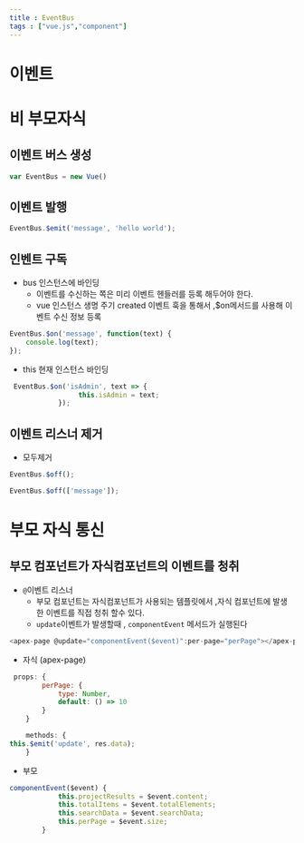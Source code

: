 ```yaml
---
title : EventBus
tags : ["vue.js","component"]
---
```




# 이벤트 

# 비 부모자식

## 이벤트 버스 생성

```javascript
var EventBus = new Vue()
```



## 이벤트 발행

```javascript
EventBus.$emit('message', 'hello world');
```



## 인벤트 구독

* bus 인스턴스에 바인딩
  * 이벤트를 수신하는 쪽은 미리 이벤트 헨들러를 등록 해두어야 한다.
  * vue 인스턴스 생명 주기 created 이벤트 훅을 통해서 ,$on메서드를  사용해 이벤트 수신 정보 등록

```javascript
EventBus.$on('message', function(text) {
    console.log(text);
});
```



* this 현재 인스턴스 바인딩

```javascript
 EventBus.$on('isAdmin', text => {
                 this.isAdmin = text;
            });
```

## 이벤트 리스너 제거

*  모두제거

```javascript
EventBus.$off();
```

```javascript
EventBus.$off(['message']);
```



# 부모 자식 통신

## 부모 컴포넌트가 자식컴포넌트의 이벤트를 청취

* `@`이벤트 리스너 
  *  부모 컴포넌트는 자식컴포넌트가 사용되는 템플릿에서 ,자식 컴포넌트에 발생한 이벤트를 직접 청취 할수 있다.
  *  `update`이벤트가 발생할때 , `componentEvent` 메서드가 실행된다

```javascript
<apex-page @update="componentEvent($event)":per-page="perPage"></apex-page>
```



* 자식 (apex-page)

```javascript
 props: {
        perPage: {
            type: Number,
            default: () => 10
        }
    }
```

```javascript
    methods: { 
this.$emit('update', res.data);
    }
```



* 부모

```javascript
componentEvent($event) {
            this.projectResults = $event.content;
            this.totalItems = $event.totalElements;
            this.searchData = $event.searchData;
            this.perPage = $event.size;
        }
```





